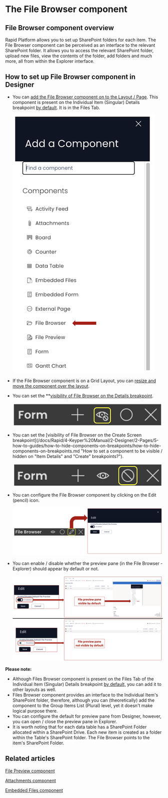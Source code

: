 # The File Browser component

## File Browser component overview

Rapid Platform allows you to set up SharePoint folders for each item. The File Browser component can be perceived as an interface to the relevant SharePoint folder. It allows you to access the relevant SharePoint folder, upload new files, view the contents of the folder, add folders and much more, all from within the Explorer interface.

## How to set up File Browser component in Designer

- You can [add the File Browser component on to the Layout / Page](/docs/Rapid/4-Keyper%20Manual/2-Designer/2-Pages/5-how-to-guides/how-to-add-a-component/how-to-add-a-component.md "How to add a component to a Layout / Page?"). This component is present on the Individual Item (Singular) Details breakpoint [by default](/docs/Rapid/4-Keyper%20Manual/2-Designer/2-Pages/5-how-to-guides/how-to-configure-item-details-and-item-creation/how-to-configure-item-details-and-item-creation.md "How to configure Item Details and Item Creation?"). It is in the Files Tab. 

    ![File browser in component list](<File browser in component list.png>)

- If the File Browser component is on a Grid Layout, you can [resize and move the component over the layout](/docs/Rapid/4-Keyper%20Manual/2-Designer/2-Pages/5-how-to-guides/how-to-arrange-a-component-on-a-grid/how-to-arrange-a-component-on-a-grid.md "How to arrange a component on Grid layout?").
- You can set the **[visibility of File Browser on the Details breakpoint](/docs/Rapid/4-Keyper%20Manual/2-Designer/2-Pages/5-how-to-guides/how-to-hide-components-on-breakpoints/how-to-hide-components-on-breakpoints.md "How to set a component to be visible / hidden on 'Item Details' and 'Create' breakpoints?").   

    ![Visibility toggle](<../Visiblity toggle.png>)

- You can set the [visibility of File Browser on the Create Screen breakpoint](/docs/Rapid/4-Keyper%20Manual/2-Designer/2-Pages/5-how-to-guides/how-to-hide-components-on-breakpoints/how-to-hide-components-on-breakpoints.md "How to set a component to be visible / hidden on "Item Details" and "Create" breakpoints?").   

    ![Display toggle](<../Display toggle.png>)

- You can configure the File Browser component by clicking on the Edit (pencil) icon. 

    ![Edit panel](<Edit panel.png>)
    
- You can enable / disable whether the preview pane (in the File Browser - Explorer) should appear by default or not. 

    ![Toggling default preview state](<Toggling default preview state.png>)

**Please note:**

- Although Files Browser component is present on the Files Tab of the Individual Item (Singular) Details breakpoint [by default,](/docs/Rapid/4-Keyper%20Manual/2-Designer/2-Pages/5-how-to-guides/how-to-configure-item-details-and-item-creation/how-to-configure-item-details-and-item-creation.md "How to configure Item Details and Item Creation?") you can add it to other layouts as well.
- Files Browser component provides an interface to the Individual Item's SharePoint folder, therefore, although you can (theoretically) add the component to the Group Items List (Plural) level, yet it doesn't make logical purpose there.
- You can configure the default for preview pane from Designer, however, you can open / close the preview pane in Explorer.
- It is worth noting that for each data table has a SharePoint Folder allocated within a SharePoint Drive. Each new item is created as a folder within the Table's SharePoint folder. The File Browser points to the item's SharePoint Folder.

## Related articles

[File Preview component](/docs/Rapid/4-Keyper%20Manual/2-Designer/2-Pages/3-Components/file-preview/file-preview.md "What is a File Preview component on a Layout / Page?")

[Attachments component](/docs/Rapid/4-Keyper%20Manual/2-Designer/2-Pages/3-Components/attachments/attachments.md "What is an Attachments component on a Layout / Page?")

[Embedded Files component](/docs/Rapid/4-Keyper%20Manual/2-Designer/2-Pages/3-Components/embedded-file/embedded-file.md "What is an Embedded Files component on a Layout / Page?")
